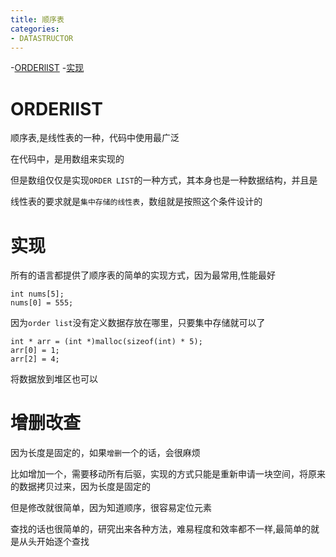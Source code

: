 ```yaml
---
title: 顺序表
categories: 
- DATASTRUCTOR
---
```


-[ORDERlIST](#ORDERlIST)
-[实现](#实现)


# ORDERlIST

顺序表,是线性表的一种，代码中使用最广泛

在代码中，是用数组来实现的

但是数组仅仅是实现`ORDER LIST`的一种方式，其本身也是一种数据结构，并且是

线性表的要求就是`集中存储的线性表`，数组就是按照这个条件设计的

# 实现

所有的语言都提供了顺序表的简单的实现方式，因为最常用,性能最好

```
int nums[5];
nums[0] = 555;
```

因为`order list`没有定义数据存放在哪里，只要集中存储就可以了

```
int * arr = (int *)malloc(sizeof(int) * 5);
arr[0] = 1;
arr[2] = 4;
```
将数据放到堆区也可以


# 增删改查


因为长度是固定的，如果`增删`一个的话，会很麻烦

比如增加一个，需要移动所有后驱，实现的方式只能是重新申请一块空间，将原来的数据拷贝过来，因为长度是固定的

但是修改就很简单，因为知道顺序，很容易定位元素

查找的话也很简单的，研究出来各种方法，难易程度和效率都不一样,最简单的就是从头开始逐个查找